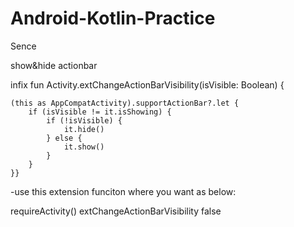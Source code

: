 # Android-Kotlin-Practice
Sence

show&hide actionbar

infix fun Activity.extChangeActionBarVisibility(isVisible: Boolean) {

    (this as AppCompatActivity).supportActionBar?.let {
        if (isVisible != it.isShowing) {
            if (!isVisible) {
                it.hide()
            } else {
                it.show()
            }
        }
    }}


-use this extension funciton where you want as below:

 requireActivity() extChangeActionBarVisibility false
 
